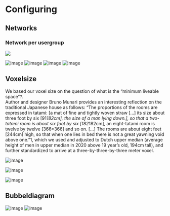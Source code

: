 
#  Configuring
## Networks
### Network per usergroup



![](https://github.com/user-attachments/assets/5c9f0303-f1e2-4741-96ba-20dc5489d616)

![image](https://github.com/user-attachments/assets/db70eecb-b0b0-413e-94b2-be5fa4bab5d9)
![image](https://github.com/user-attachments/assets/025d6f99-ebe8-405c-8d8e-0f20f63f21e6)
![image](https://github.com/user-attachments/assets/0b1a3e24-0195-4f74-b230-9cb681e958f0)
![image](https://github.com/user-attachments/assets/f656d21f-45b1-4589-b6d9-cf350bf6caad)





## Voxelsize
We based our voxel size on the question of what is the “minimum liveable space”?.  
Author and designer Bruno Munari provides an interesting reflection on the traditional Japanese house as follows: 
“The proportions of the rooms are expressed in tatami: [a mat of fine and tightly woven straw […] its size about three foot by six [91*182cm], the size of a man lying down.], so that a two-tatami room is about six foot by six [182*182cm], an eight-tatami room is twelve by twelve [366*366] and so on. […] The rooms are about eight feet [244cm] high, so that when one lies in bed there is not a great yawning void above one.”1, which we used and adjusted to Dutch upper median (average height of men in upper median in 2020 above 19 year’s old, 194cm tall), and further standardized to arrive at a three-by-three-by-three meter voxel.


![image](https://github.com/user-attachments/assets/43bab92e-0e45-41c1-8630-63132edb0ead)

![image](https://github.com/user-attachments/assets/49525ce1-9e33-4c57-bf06-6f5c11b8b940)

![image](https://github.com/user-attachments/assets/30366f0b-96d8-480c-b7fc-f9433871728c)


## Bubbeldiagram


![image](https://github.com/user-attachments/assets/4f01ff2e-422e-496c-86dd-59f86dcc6961)
![image](https://github.com/user-attachments/assets/44d8e5a3-aae5-4bfb-8944-da65985604b7)








